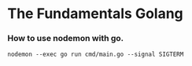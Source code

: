 # The Fundamentals Golang

### **How to use nodemon with go.**
 ```
 nodemon --exec go run cmd/main.go --signal SIGTERM
 ```
